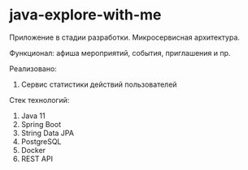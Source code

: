 # java-explore-with-me

Приложение в стадии разработки. Микросервисная архитектура.

Функционал: афиша мероприятий, события, приглашения и пр.

Реализовано:
1. Сервис статистики действий пользователей

Стек технологий:
1. Java 11
2. Spring Boot
3. String Data JPA
4. PostgreSQL
5. Docker
6. REST API
